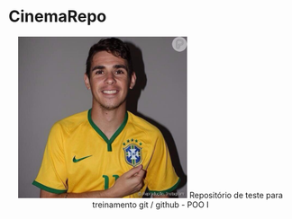 # CinemaRepo
<p align="center">
  <img width="300" src="Oscar.jpg">
  Repositório de teste para treinamento git / github - POO I
</p>
